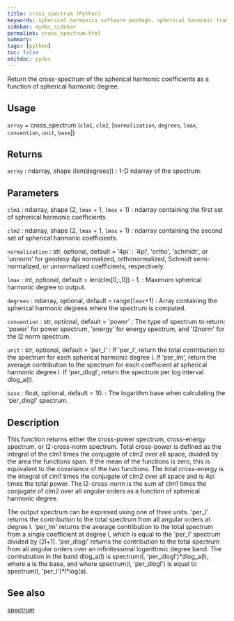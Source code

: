 ```yaml
---
title: cross_spectrum (Python)
keywords: spherical harmonics software package, spherical harmonic transform, legendre functions, multitaper spectral analysis, fortran, Python, gravity, magnetic field
sidebar: mydoc_sidebar
permalink: cross_spectrum.html
summary:
tags: [python]
toc: false
editdoc: pydoc
---
```


Return the cross-spectrum of the spherical harmonic coefficients as a function of spherical harmonic degree.

## Usage

`array` = cross_spectrum (`clm1`, `clm2`, [`normalization`, `degrees`, `lmax`, `convention`, `unit`, `base`])

## Returns

`array` : ndarray, shape (len(degrees))
:   1-D ndarray of the spectrum.

## Parameters

`clm1` : ndarray, shape (2, `lmax` + 1, `lmax` + 1)
:   ndarray containing the first set of spherical harmonic coefficients.

`clm2` : ndarray, shape (2, `lmax` + 1, `lmax` + 1)
:   ndarray containing the second set of spherical harmonic coefficients.

`normalization` : str, optional, default = '4pi'
:   '4pi', 'ortho', 'schmidt', or 'unnorm' for geodesy 4pi normalized, orthonormalized, Schmidt semi-normalized, or unnormalized coefficients, respectively.

`lmax` : int, optional, default = len(clm[0,:,0]) - 1.
:   Maximum spherical harmonic degree to output.

`degrees` : ndarray, optional, default = range(`lmax`+1)
:   Array containing the spherical harmonic degrees where the spectrum is computed.

`convention` : str, optional, default = 'power'
:   The type of spectrum to return: 'power' for power spectrum, 'energy' for energy spectrum, and 'l2norm' for the l2 norm spectrum.

`unit` : str, optional, default = 'per_l'
:   If 'per_l', return the total contribution to the spectrum for each spherical harmonic degree l. If 'per_lm', return the average contribution to the spectrum for each coefficient at spherical harmonic degree l. If 'per_dlogl', return the spectrum per log interval dlog_a(l).

`base` : float, optional, default = 10.
:   The logarithm base when calculating the 'per_dlogl' spectrum.

## Description

This function returns either the cross-power spectrum, cross-energy spectrum, or l2-cross-norm spectrum. Total cross-power is defined as the integral of the clm1 times the conjugate of clm2 over all space, divided by the area the functions span. If the mean of the functions is zero, this is equivalent to the covariance of the two functions. The total cross-energy is the integral of clm1 times the conjugate of clm2 over all space and is 4pi times the total power. The l2-cross-norm is the sum of clm1 times the conjugate of clm2 over all angular orders as a function of spherical harmonic degree.

The output spectrum can be expresed using one of three units. 'per_l' returns the contribution to the total spectrum from all angular orders at degree l. 'per_lm' returns the average contribution to the total spectrum from a single coefficient at degree l, which is equal to the 'per_l' spectrum divided by (2l+1). 'per_dlogl' returns the contribution to the total spectrum from all angular orders over an  infinitessimal logarithmic degree band. The contrubution in the band dlog_a(l) is spectrum(l, 'per_dlogl')\*dlog_a(l), where a is the base, and where spectrum(l, 'per_dlogl') is equal to spectrum(l, 'per_l')\*l\*log(a).

## See also

[spectrum](spectrum.html)